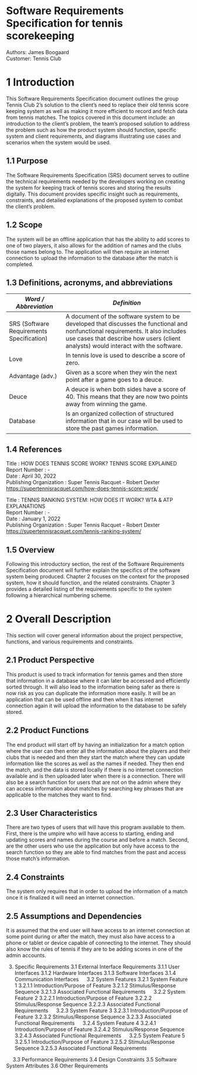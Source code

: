 # Software Requirements Specification for tennis scorekeeping

Authors: James Boogaard <br>
Customer: Tennis Club 
 
# 1 Introduction 

This Software Requirements Specification document outlines the group Tennis Club 2’s solution to the client’s need to replace their old tennis score keeping system as well as making it more efficient to record and fetch data from tennis matches. The topics covered in this document include: an 
introduction to the client’s problem, the team’s proposed solution to address the problem such as how the product system should function, specific system and client requirements, and diagrams illustrating use cases and scenarios when the system would be used. 

## 1.1 Purpose 

The Software Requirements Specification (SRS) document serves to outline the technical requirements needed by the developers working on creating the system for keeping track of tennis scores and storing the results digitally. This document provides specific insight such as requirements, constraints, and detailed explanations of the proposed system to combat the client’s problem. 

## 1.2 Scope 

The system will be an offline application that has the ability to add scores to one of two players, it also allows for the addition of names and the clubs those names belong to. The application will then require an internet connection to upload the information to the database after the match is completed. 

## 1.3 Definitions, acronyms, and abbreviations 

| *Word / Abbreviation*              | *Definition*
|---------------|------------------------
| SRS (Software Requirements Specification) | A document of the software system to be developed that discusses the functional and nonfunctional requirements. It also includes use cases that describe how users (client analysts) would interact with the software. 
| Love | In tennis love is used to describe a score of zero. 
| Advantage (adv.) | Given as a score when they win the next point after a game goes to a deuce.
| Deuce | A deuce is when both sides have a score of 40. This means that they are now two points away from winning the game. 
| Database | Is an organized collection of structured information that in our case will be used to store the past games information.

## 1.4 References
Title : HOW DOES TENNIS SCORE WORK? TENNIS SCORE EXPLAINED <br>
Report Number : - <br>
Date : April 30, 2022 <br>
Publishing Organization : Super Tennis Racquet - Robert Dexter <br>
https://supertennisracquet.com/how-does-tennis-score-work/

Title : TENNIS RANKING SYSTEM: HOW DOES IT WORK? WTA & ATP EXPLANATIONS <br>
Report Number : - <br>
Date : January 1, 2022 <br>
Publishing Organization : Super Tennis Racquet - Robert Dexter <br>
https://supertennisracquet.com/tennis-ranking-system/

## 1.5  Overview

Following this introductory section, the rest of the Software Requirements Specification document will further explain the specifics of the software system being produced. Chapter 2 focuses on the context for the proposed system, how it should function, and the related constraints. Chapter 3 provides a detailed listing of the requirements specific to the system following a hierarchical numbering scheme.

# 2 Overall Description 

This section will cover general information about the project perspective, functions, and various requirements and constraints.
 
## 2.1 Product Perspective 

This product is used to track information for tennis games and then store that information in a database where it can later be accessed and efficiently sorted through. It will also lead to the information being safer as there is now risk as you can duplicate the information more easily. It will be an application that can be used offline and then when it has internet connection again it will upload the information to the database to be safely stored. 

## 2.2 Product Functions 

The end product will start off by having an initialization for a match option where the user can then enter all the information about the players and their clubs that is needed and then they start the match where they can update information like the scores as well as the names if needed. They then end the match, and the data is stored locally if there is no internet connection available and is then 
uploaded later when there is a connection. There will also be a search function for users that are not on the admin where they can access information about matches by searching key phrases that are applicable to the matches they want to find. 

## 2.3 User Characteristics 

There are two types of users that will have this program available to them. First, there is the umpire who will have access to starting, ending and updating scores and names during the course and before a match. Second, are the other users who use the application but only have access to the search function so they are able to find matches from the past and access those match’s information. 

## 2.4 Constraints 

The system only requires that in order to upload the information of a match once it is finalized it will need an internet connection.  

## 2.5 Assumptions and Dependencies 

It is assumed that the end user will have access to an internet connection at some point during or after the match, they must also have access to a phone or tablet or device capable of connecting to the internet. They should also know the rules of tennis if they are to be adding scores in one of the admin accounts. 
 
 

3. Specific Requirements
3.1 External Interface Requirements
3.1.1 User Interfaces
3.1.2 Hardware Interfaces
3.1.3 Software Interfaces
3.1.4 Communication Interfaces
 
3.2 System Features
3.2.1 System Feature 1
3.2.1.1 Introduction/Purpose of Feature
3.2.1.2 Stimulus/Response Sequence
3.2.1.3 Associated Functional Requirements
 
3.2.2 System Feature 2
3.2.2.1 Introduction/Purpose of Feature
3.2.2.2 Stimulus/Response Sequence
3.2.2.3 Associated Functional Requirements
 
3.2.3 System Feature 3
3.2.3.1 Introduction/Purpose of Feature
3.2.3.2 Stimulus/Response Sequence
3.2.3.3 Associated Functional Requirements
 
3.2.4 System Feature 4
3.2.4.1 Introduction/Purpose of Feature
3.2.4.2 Stimulus/Response Sequence
3.2.4.3 Associated Functional Requirements
 
3.2.5 System Feature 5
3.2.5.1 Introduction/Purpose of Feature
3.2.5.2 Stimulus/Response Sequence
3.2.5.3 Associated Functional Requirements

 
3.3 Performance Requirements
3.4 Design Constraints
3.5 Software System Attributes
3.6 Other Requirements
